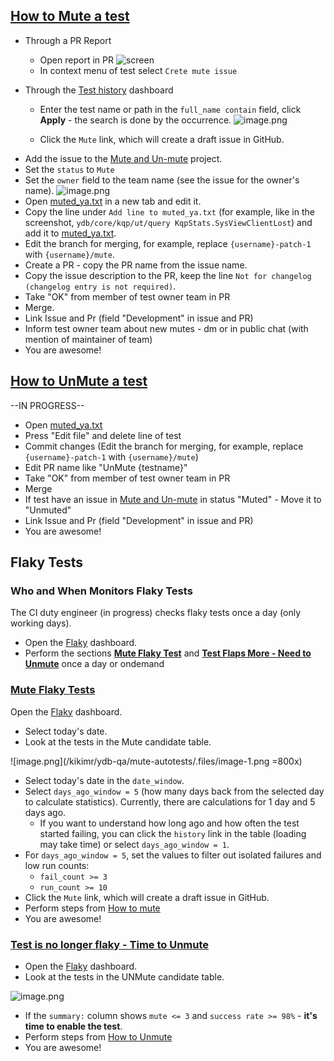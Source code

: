 ## [How to Mute a test](#how-to-mute)

- Through a PR Report
  - Open report in PR ![screen](https://storage.yandexcloud.net/ydb-public-images/report_mute.png)
  - In context menu of test select `Crete mute issue`

 - Through the [Test history](https://datalens.yandex/4un3zdm0zcnyr?tab=A4) dashboard
  
    - Enter the test name or path in the `full_name contain` field, click **Apply** - the search is done by the occurrence.  ![image.png](https://storage.yandexcloud.net/ydb-public-images/mute_candidate.png)

   - Click the `Mute` link, which will create a draft issue in GitHub.


* Add the issue to the [Mute and Un-mute](https://github.com/orgs/ydb-platform/projects/45/views/6?visibleFields=%5B%22Title%22%2C%22Assignees%22%2C%22Status%22%2C126637100%5D) project.
* Set the `status` to `Mute`
* Set the `owner` field to the team name (see the issue for the owner's name). ![image.png](https://storage.yandexcloud.net/ydb-public-images/create_issue.png)
* Open [muted_ya.txt](https://github.com/ydb-platform/ydb/blob/main/.github/config/muted_ya.txt) in a new tab and edit it.
* Copy the line under `Add line to muted_ya.txt` (for example, like in the screenshot, `ydb/core/kqp/ut/query KqpStats.SysViewClientLost`) and add it to [muted_ya.txt](https://github.com/ydb-platform/ydb/blob/main/.github/config/muted_ya.txt).
* Edit the branch for merging, for example, replace `{username}-patch-1` with `{username}/mute`.
* Create a PR - copy the PR name from the issue name.
* Copy the issue description to the PR, keep the line `Not for changelog (changelog entry is not required)`.
* Take "OK" from member of test owner team in PR
* Merge.
* Link Issue and Pr (field "Development" in issue and PR)
* Inform test owner team about new mutes - dm or in public chat (with mention of maintainer of team)
* You are awesome!

## [How to UnMute a test](#how-to-unmute)
--IN PROGRESS--
* Open [muted_ya.txt](https://github.com/ydb-platform/ydb/blob/main/.github/config/muted_ya.txt)
* Press "Edit file" and delete line of test
* Commit changes (Edit the branch for merging, for example, replace `{username}-patch-1` with `{username}/mute`)
* Edit PR name like "UnMute {testname}"
* Take "OK" from member of test owner team in PR
* Merge
* If test have an issue in [Mute and Un-mute](https://github.com/orgs/ydb-platform/projects/45/views/6?visibleFields=%5B%22Title%22%2C%22Assignees%22%2C%22Status%22%2C126637100%5D) in status "Muted" - Move it to "Unmuted"
* Link Issue and Pr (field "Development" in issue and PR)
* You are awesome!


## Flaky Tests

### Who and When Monitors Flaky Tests

The CI duty engineer (in progress) checks flaky tests once a day (only working days). 

- Open the [Flaky](https://datalens.yandex/4un3zdm0zcnyr) dashboard.
- Perform the sections **[Mute Flaky Test](#mute-flaky)** and **[Test Flaps More - Need to Unmute](#unmute-flaky)** once a day or ondemand

### [Mute Flaky Tests](#mute-flaky)

Open the [Flaky](https://datalens.yandex/4un3zdm0zcnyr) dashboard.

- Select today's date.
- Look at the tests in the Mute candidate table.

![image.png](/kikimr/ydb-qa/mute-autotests/.files/image-1.png =800x)

- Select today's date in the `date_window`.
- Select `days_ago_window = 5` (how many days back from the selected day to calculate statistics). Currently, there are calculations for 1 day and 5 days ago.
  * If you want to understand how long ago and how often the test started failing, you can click the `history` link in the table (loading may take time) or select `days_ago_window = 1`.
- For `days_ago_window = 5`, set the values to filter out isolated failures and low run counts:
  * `fail_count >= 3`
  * `run_count >= 10`
- Click the `Mute` link, which will create a draft issue in GitHub.
- Perform steps from [How to mute](#how-to-mute)
- You are awesome!

### [Test is no longer flaky - Time to Unmute](#unmute-flaky)

- Open the [Flaky](https://datalens.yandex/4un3zdm0zcnyr) dashboard.
- Look at the tests in the UNMute candidate table.

![image.png](https://storage.yandexcloud.net/ydb-public-images/unmute.png)

- If the `summary:` column shows `mute <= 3` and `success rate >= 98%` - **it's time to enable the test**.
- Perform steps from [How to Unmute](#how-to-unmute)
- You are awesome!

